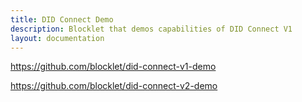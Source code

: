 ```yaml
---
title: DID Connect Demo
description: Blocklet that demos capabilities of DID Connect V1
layout: documentation
---
```


<SampleInfo sampleName="did-connect-v1-demo" />

https://github.com/blocklet/did-connect-v1-demo

https://github.com/blocklet/did-connect-v2-demo
